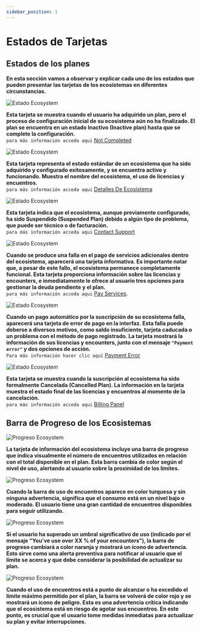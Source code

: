 ```yaml
---
sidebar_position: 1
---
```


# Estados de Tarjetas

## Estados de los planes

**En esta sección vamos a observar y explicar cada uno de los estados que pueden presentar las tarjetas de los ecosistemas en diferentes circunstancias.**

![Estado Ecosystem](/img/store-usuario/plan-settings/card-ecosystem/status_not_completed.png)

**Esta tarjeta se muestra cuando el usuario ha adquirido un plan, pero el proceso de configuración inicial de su ecosistema aún no ha finalizado. El plan se encuentra en un estado Inactivo (Inactive plan) hasta que se complete la configuración.** \
`para más información acceda aqui` [Not Completed](/docs/waizant-store/manual-usuario/plan-settings/card-ecosystem/card-funcionality/not-completed)

![Estado Ecosystem](/img/store-usuario/plan-settings/card-ecosystem/status_completed.png)

**Esta tarjeta representa el estado estándar de un ecosistema que ha sido adquirido y configurado exitosamente, y se encuentra activo y funcionando. Muestra el nombre del ecosistema, el uso de licencias y encuentros.** \
`para más información acceda aqui` [Detalles De Ecosistema](/docs/waizant-store/manual-usuario/plan-settings/ecosystem-details/ecosystem-detail)

![Estado Ecosystem](/img/store-usuario/plan-settings/card-ecosystem/status_inactive.png)

**Esta tarjeta indica que el ecosistema, aunque previamente configurado, ha sido Suspendido (Suspended Plan) debido a algún tipo de problema, que puede ser técnico o de facturación.** \
`para más información acceda aqui` [Contact Support](/docs/waizant-store/manual-usuario/plan-settings/card-ecosystem/card-funcionality/contact-support)

![Estado Ecosystem](/img/store-usuario/plan-settings/card-ecosystem/status_pay_services_error.png)

**Cuando se produce una falla en el pago de servicios adicionales dentro del ecosistema, aparecerá una tarjeta informativa. Es importante notar que, a pesar de este fallo, el ecosistema permanece completamente funcional. Esta tarjeta proporciona información sobre las licencias y encounters, e inmediatamente le ofrece al usuario tres opciones para gestionar la deuda pendiente y el plan.** \
`para más información acceda aqui` [Pay Services](/docs/waizant-store/manual-usuario/plan-settings/card-ecosystem/card-funcionality/payment-error#pay-services).

![Estado Ecosystem](/img/store-usuario/plan-settings/card-ecosystem/status_payment_error.png)

**Cuando un pago automático por la suscripción de su ecosistema falla, aparecerá una tarjeta de error de pago en la interfaz. Esta falla puede deberse a diversos motivos, como saldo insuficiente, tarjeta caducada o un problema con el método de pago registrado. La tarjeta mostrará la información de sus licencias y encounters, junto con el mensaje `"Payment error"` y dos opciones de acción.**\
`Para más información hacer clic aquí` [Payment Error](/docs/waizant-store/manual-usuario/plan-settings/card-ecosystem/card-funcionality/payment-error#payment-error)

![Estado Ecosystem](/img/store-usuario/plan-settings/card-ecosystem/status_cancelled.png)

**Esta tarjeta se muestra cuando la suscripción al ecosistema ha sido formalmente Cancelada (Cancelled Plan). La información en la tarjeta muestra el estado final de las licencias y encuentros al momento de la cancelación.** \
`para más información acceda aqui` [Billing Panel](/docs/waizant-store/manual-usuario/plan-settings/card-ecosystem/card-funcionality/canceled-plan)

## Barra de Progreso de los Ecosistemas

![Progreso Ecosystem](/img/store-usuario/plan-settings/card-ecosystem/status_completed.png)

**La tarjeta de información del ecosistema incluye una barra de progreso que indica visualmente el número de encuentros utilizados en relación con el total disponible en el plan. Esta barra cambia de color según el nivel de uso, alertando al usuario sobre la proximidad de los límites.**

![Progreso Ecosystem](/img/store-usuario/plan-settings/card-ecosystem/more_twenty_five_encounters.png)

**Cuando la barra de uso de encuentros aparece en color turquesa y sin ninguna advertencia, significa que el consumo está en un nivel bajo o moderado. El usuario tiene una gran cantidad de encuentros disponibles para seguir utilizando.**

![Progreso Ecosystem](/img/store-usuario/plan-settings/card-ecosystem/more_fifty_encounters.png)

**Si el usuario ha superado un umbral significativo de uso (indicado por el mensaje "You've use over XX % of your encounters"), la barra de progreso cambiará a color naranja y mostrará un ícono de advertencia. Esto sirve como una alerta preventiva para notificar al usuario que el límite se acerca y que debe considerar la posibilidad de actualizar su plan.**

![Progreso Ecosystem](/img/store-usuario/plan-settings/card-ecosystem/more_eighty_encounters.png)

**Cuando el uso de encuentros está a punto de alcanzar o ha excedido el límite máximo permitido por el plan, la barra se volverá de color rojo y se mostrará un ícono de peligro. Esta es una advertencia crítica indicando que el ecosistema está en riesgo de agotar sus encuentros. En este punto, es crucial que el usuario tome medidas inmediatas para actualizar su plan y evitar interrupciones.**
